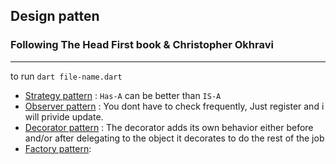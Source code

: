 ## Design patten

### Following The Head First book & Christopher Okhravi

---

to run `dart file-name.dart`

- [Strategy pattern](strategy_patterns.dart) : `Has-A` can be better than `IS-A`
- [Observer pattern](observer_pattern.dart) : You dont have to check frequently, Just register and i will privide update.
- [Decorator pattern](decorator_pattern.dart) : The decorator adds its own behavior either before and/or after delegating to the object it
decorates to do the rest of the job  
- [Factory pattern](factoryMethod_pattern.dart): 